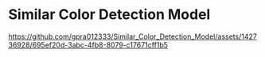 # Similar Color Detection Model
https://github.com/gpra012333/Similar_Color_Detection_Model/assets/142736928/695ef20d-3abc-4fb8-8079-c17671cff1b5
